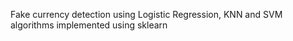 Fake currency detection
using Logistic Regression, KNN and SVM algorithms
implemented using sklearn
